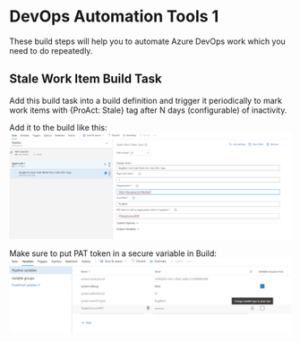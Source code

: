 # DevOps Automation Tools  1

These build steps will help you to automate Azure DevOps work which you need to do repeatedly.

## Stale Work Item Build Task

Add this build task into a build definition and trigger it periodically to mark work items with {ProAct: Stale} tag after N days (configurable) of inactivity.

Add it to the build like this:
![image.png](images/StaleWorkItemImage1.png)

Make sure to put PAT token in a secure variable in Build:
![image.png](images/StaleWorkItemImage2.png)
